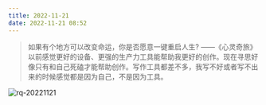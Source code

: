 ```yaml
---
title: 2022-11-21
date: 2022-11-21 08:52
---
```


> 如果有个地方可以改变命运，你是否愿意一键重启人生? ——《心灵奇旅》
> 以前感觉更好的设备、更强的生产力工具能帮助我更好的创作。现在寻思好像只有和自己死磕才能帮助创作。写作工具都差不多，我写不好或者写不出来的时候感觉都是因为自己，不是因为工具。

![rq-20221121](http://images.iotop.work/upic/20221121-rq-20221121.jpg)
